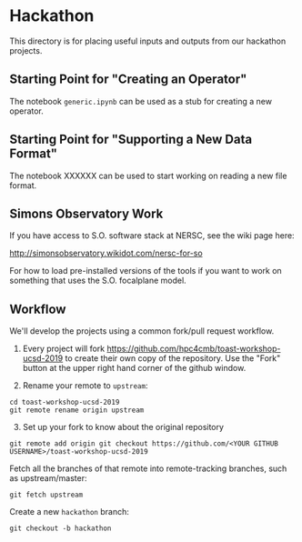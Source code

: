 # Hackathon

This directory is for placing useful inputs and outputs from our hackathon
projects.

## Starting Point for "Creating an Operator"

The notebook `generic.ipynb` can be used as a stub for creating a new operator.

## Starting Point for "Supporting a New Data Format"

The notebook XXXXXX can be used to start working on reading a new file format.

## Simons Observatory Work

If you have access to S.O. software stack at NERSC, see the wiki page here:

http://simonsobservatory.wikidot.com/nersc-for-so

For how to load pre-installed versions of the tools if you want to work on
something that uses the S.O. focalplane model.

## Workflow

We'll develop the projects using a common fork/pull request workflow.

1. Every project will fork https://github.com/hpc4cmb/toast-workshop-ucsd-2019 to create their own copy of the repository. Use the "Fork" button at the upper right hand corner of the github window.

2. Rename your remote to `upstream`:
```
cd toast-workshop-ucsd-2019
git remote rename origin upstream
```

3. Set up your fork to know about the original repository

```
git remote add origin git checkout https://github.com/<YOUR GITHUB USERNAME>/toast-workshop-ucsd-2019

```

Fetch all the branches of that remote into remote-tracking branches,
such as upstream/master:

```
git fetch upstream
```

Create a new `hackathon` branch:

```
git checkout -b hackathon
```

